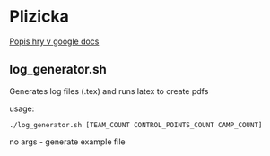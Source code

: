 # Plizicka

[Popis hry v google docs](https://docs.google.com/document/d/1kOLHCZoacSRWv5MQ4x295WQCXiYDrSBl9Jj2OTDksoE/edit?usp=sharing)

## log_generator.sh
Generates log files (.tex) and runs latex to create pdfs

usage:

```./log_generator.sh [TEAM_COUNT CONTROL_POINTS_COUNT CAMP_COUNT]```
        
no args - generate example file
